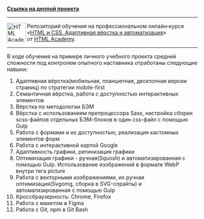 
**[Ссылка на деплой проекта](https://olga-aheichyk.github.io/portfolio-projects-publish/cat-energy/build/index.html)**

---

<a href="https://htmlacademy.ru/intensive/adaptive"><img align="left" width="50" height="50" alt="HTML Academy" src="https://up.htmlacademy.ru/static/img/intensive/adaptive/logo-for-github-2.png"></a>

Репозиторий обучения на профессиональном онлайн‑курсе «[HTML и CSS. Адаптивная вёрстка и автоматизация](https://htmlacademy.ru/intensive/adaptive)» от [HTML Academy](https://htmlacademy.ru).

---

В ходе обучения на примере личного учебного проекта средней сложности под контролем опытного наставника отработаны следующие навыки:
1. Адаптивная вёрстка(мобильная, планшетная, десктопная версии страниц) по стратегии mobile-first
2. Семантичная вёрстка, работа с доступностью интерактивных элементов
3. Вёрстка по методологии БЭМ
4. Вёрстка с использованием препроцессора Sass, настройка сборки scss-файлов отдельных БЭМ-блоков в один css-файл с помощью Gulp
5. Работа с формами и их доступностью, реализация кастомных элементов форм
6. Работа с интерактивной картой Google
7. Адаптивность графики, ретинизация графики
8. Оптимизация графики - ручная(Squosh) и автоматизированная с помощью Gulp. Использование изображений в формате WebP внутри тега picture
9. Работа с векторными изображениями, их ручная оптимизация(Svgomg, сборка в SVG-спрайты) и автоматизированная с помощью Gulp
10. Кроссбраузерность: Chrome, Firefox
11. Работа с макетом в Figma
12. Работа с Git, npm в Git Bash

